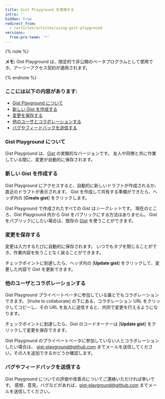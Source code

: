 ```yaml
---
title: Gist Playground を使用する
intro: ''
hidden: true
redirect_from:
  - /articles/articles/using-gist-playground
versions:
  free-pro-team: '*'
---
```


{% note %}

**メモ:** Gist Playground は、限定的で非公開のベータプログラムとして使用でき、アーリーアクセス契約が適用されます。

{% endnote %}

### ここには以下の内容があります:
- [Gist Playground について](#about-gist-playground)
- [新しい Gist を作成する](#creating-new-gists)
- [変更を保存する](#saving-your-changes)
- [他のユーザとコラボレーションする](#collaborating-with-others)
- [バグやフィードバックを送信する](#reporting-bugs-and-feedback)

### Gist Playground について
Gist Playground は、[Gist](https://gist.github.com/) の実験的なバージョンです。 友人や同僚と共に作業している間に、変更が自動的に保存されます。

### 新しい Gist を作成する
Gist Playground にアクセスすると、自動的に新しいドラフトが作成されるか、直近のドラフトが表示されます。 Gist を作成して共有する準備ができたら、ヘッダ内の [**Create gist**] をクリックします。

Gist Playground で作成されたすべての Gist は*シークレット*です。 現在のところ、Gist Playground 内から Gist をパブリックにする方法はありません。 Gist をパブリックにしたい場合は、既存の [Gist](https://gist.github.com/) を使うことができます。

### 変更を保存する
変更は入力するたびに自動的に保存されます。 いつでもタブを閉じることができ、作業内容を失うことなく戻ることができます。

チェックポイントに到達したら、ヘッダ内の [**Update gist**] をクリックして、変更した内容で Gist を更新できます。

### 他のユーザとコラボレーションする
Gist Playground プライベートベータに参加している誰とでもコラボレーションできます。 [Invite to collaborate] の下にある、コラボレーション URL をクリックしてコピーし、その URL を友人に送信すると、共同で変更を行えるようになります。

チェックポイントに到達したら、Gist のコードオーナーは [**Update gist**] をクリックして変更を保存できます。

Gist Playground のプライベートベータに参加していない人とコラボレーションしたい場合は、 [gist-playground@github.com](mailto:gist-playground@github.com) までメールを送信してください。その人を追加できるかどうか確認します。

### バグやフィードバックを送信する
Gist Playground についての評価や改善点についてご連絡いただければ幸いです。 感想、意見、バグなどがあれば、[gist-playground@github.com](mailto:gist-playground@github.com) までメールを送信してください。
